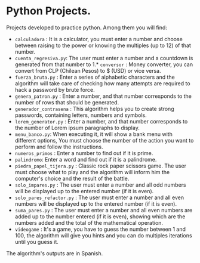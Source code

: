 # Python Projects.
Projects developed to practice python. Among them you will find:

* `calculadora` : It is a calculator, you must enter a number and choose between raising to the power or knowing the multiples (up to 12) of that number.
* `cuenta_regresiva.py`: The user must enter a number and a countdown is generated from that number to 1.* `conversor` : Money converter, you can convert from CLP (Chilean Pesos) to $ (USD) or vice versa.
* `fuerza_bruta.py` : Enter a series of alphabetic characters and the algorithm will take care of checking how many attempts are required
to hack a password by brute force.
* `genera_patron.py` : Enter a number, and that number corresponds to the number of rows that should be generated.
* `generador_contrasena` : This algorithm helps you to create strong passwords, containing letters, numbers and symbols.
* `lorem_generator.py` : Enter a number, and that number corresponds to the number of Lorem ipsum paragraphs to display.
* `menu_banco.py`: When executing it, it will show a bank menu with different options, You must choose the number of the action you want to perform and follow the instructions.
* `numeros_primos` : Enter a number to find out if it is prime.
* `palindromo`: Enter a word and find out if it is a palindrome.
* `piedra_papel_tijera.py` : Classic rock paper scissors game. The user must choose what to play and the algorithm will inform him the computer's choice and the result of the battle.
* `solo_impares.py` : The user must enter a number and all odd numbers will be displayed up to the entered number (if it is even).
* `solo_pares_refactor.py` : The user must enter a number and all even numbers will be displayed up to the entered number (if it is even).
* `suma_pares.py` : The user must enter a number and all even numbers are added up to the number entered (if it is even), showing which are the numbers added and the total of the mathematical operation.
* `videogame` : It's a game, you have to guess the number between 1 and 100, the algorithm will give you hints and you can do multiples iterations until you guess it.

The algorithm's outputs are in Spanish.
